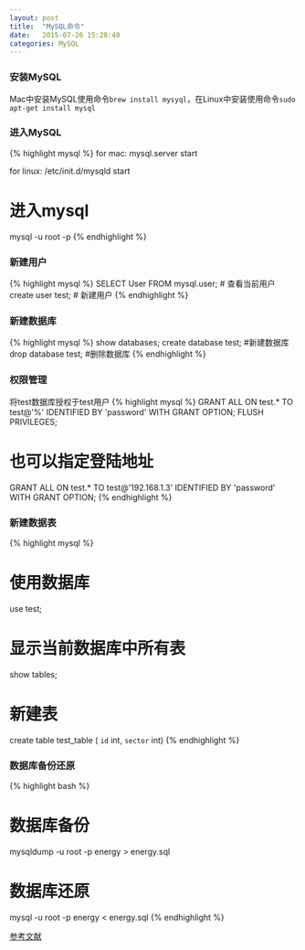 ```yaml
---
layout: post
title:  "MySQL命令"
date:   2015-07-26 15:28:40
categories: MySQL
---
```


### 安装MySQL
Mac中安装MySQL使用命令`brew install mysyql`，在Linux中安装使用命令`sudo apt-get install mysql`

### 进入MySQL
{% highlight mysql %}
for mac:
mysql.server start

for linux:
/etc/init.d/mysqld start

# 进入mysql
mysql -u root -p
{% endhighlight %}


### 新建用户
{% highlight mysql %}
SELECT User FROM mysql.user;  # 查看当前用户
create user test;             # 新建用户
{% endhighlight %}

### 新建数据库
{% highlight mysql %}
show databases;
create database test; #新建数据库
drop database test;   #删除数据库
{% endhighlight %}

### 权限管理
将test数据库授权于test用户
{% highlight mysql %}
GRANT ALL ON test.* TO test@'%' IDENTIFIED BY 'password' WITH GRANT OPTION;
FLUSH PRIVILEGES; 
# 也可以指定登陆地址
GRANT ALL ON test.* TO test@'192.168.1.3' IDENTIFIED BY 'password'  WITH GRANT OPTION;
{% endhighlight %}

### 新建数据表
{% highlight mysql %}
# 使用数据库
use test;
# 显示当前数据库中所有表
show tables;
# 新建表
create table test_table ( `id` int, `sector` int)
{% endhighlight %}

### 数据库备份还原
{% highlight bash %}
# 数据库备份
mysqldump -u root -p energy > energy.sql

# 数据库还原
 mysql -u root -p energy < energy.sql
{% endhighlight %}


[参考文献][参考文献]

[参考文献]: https://www.digitalocean.com/community/tutorials/a-basic-mysql-tutorial
